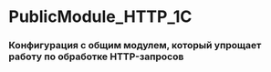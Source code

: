 # PublicModule_HTTP_1C
### Конфигурация с общим модулем, который упрощает работу по обработке HTTP-запросов
